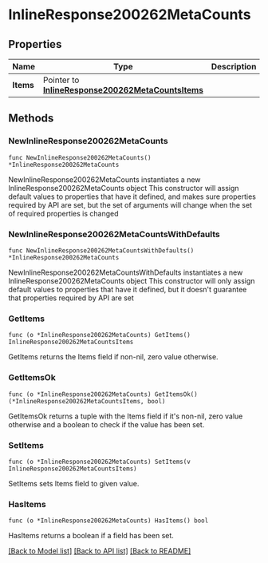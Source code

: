 # InlineResponse200262MetaCounts

## Properties

Name | Type | Description | Notes
------------ | ------------- | ------------- | -------------
**Items** | Pointer to [**InlineResponse200262MetaCountsItems**](InlineResponse200262MetaCountsItems.md) |  | [optional] 

## Methods

### NewInlineResponse200262MetaCounts

`func NewInlineResponse200262MetaCounts() *InlineResponse200262MetaCounts`

NewInlineResponse200262MetaCounts instantiates a new InlineResponse200262MetaCounts object
This constructor will assign default values to properties that have it defined,
and makes sure properties required by API are set, but the set of arguments
will change when the set of required properties is changed

### NewInlineResponse200262MetaCountsWithDefaults

`func NewInlineResponse200262MetaCountsWithDefaults() *InlineResponse200262MetaCounts`

NewInlineResponse200262MetaCountsWithDefaults instantiates a new InlineResponse200262MetaCounts object
This constructor will only assign default values to properties that have it defined,
but it doesn't guarantee that properties required by API are set

### GetItems

`func (o *InlineResponse200262MetaCounts) GetItems() InlineResponse200262MetaCountsItems`

GetItems returns the Items field if non-nil, zero value otherwise.

### GetItemsOk

`func (o *InlineResponse200262MetaCounts) GetItemsOk() (*InlineResponse200262MetaCountsItems, bool)`

GetItemsOk returns a tuple with the Items field if it's non-nil, zero value otherwise
and a boolean to check if the value has been set.

### SetItems

`func (o *InlineResponse200262MetaCounts) SetItems(v InlineResponse200262MetaCountsItems)`

SetItems sets Items field to given value.

### HasItems

`func (o *InlineResponse200262MetaCounts) HasItems() bool`

HasItems returns a boolean if a field has been set.


[[Back to Model list]](../README.md#documentation-for-models) [[Back to API list]](../README.md#documentation-for-api-endpoints) [[Back to README]](../README.md)


